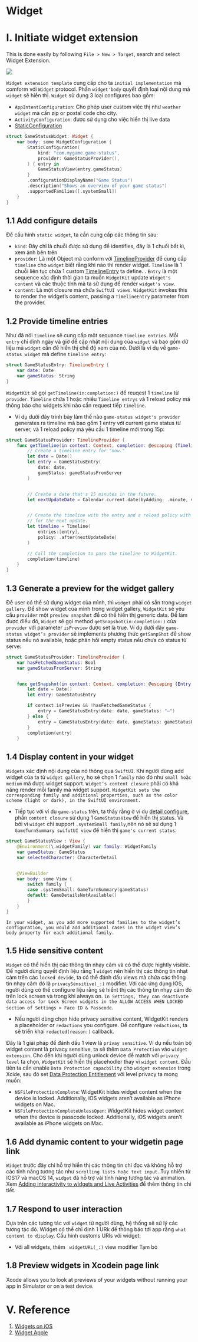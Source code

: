 # Widget

# I. Initiate widget extension

This is done easily by following `File > New > Target`, search and select Widget Extension.

![](images/create_widget.png)


`Widget extension template` cung cấp cho ta `initial implementation` mà comform với `Widget` protocol. Phần `widget'body` quyết định loại nội dung mà `widget` sẽ hiển thị. `Widget` sử dụng 3 loại configures bao gồm:
- `AppIntentConfiguration`: Cho phép user custom việc thị như `weather widget` mà cần zip or postal code cho city.
- `ActivityConfiguration`: được sử dụng cho việc hiển thị live data
- [StaticConfiguration](https://developer.apple.com/documentation/widgetkit/staticconfiguration)

<a name="detail-configure"></a>

```swift
struct GameStatusWidget: Widget {
    var body: some WidgetConfiguration {
        StaticConfiguration(
            kind: "com.mygame.game-status",
            provider: GameStatusProvider(),
        ) { entry in
            GameStatusView(entry.gameStatus)
        }
        .configurationDisplayName("Game Status")
        .description("Shows an overview of your game status")
        .supportedFamilies([.systemSmall])
    }
}
```

## 1.1 Add configure details

Để cấu hình `static widget`, ta cần cung cấp các thông tin sau:

- `kind`: Đây chỉ là chuỗi được sử dụng để identifies, đây là 1 chuối bất kì, xem ảnh bên trên
- `provider`: Là một Object mà conform với [TimelineProvider](https://developer.apple.com/documentation/widgetkit/timelineprovider) để cung cấp `timeline` cho `widget` biết rằng khi nào thì render widget. `Timeline` là 1 chuỗi liên tục chứa 1 custom [TimelineEntry](https://developer.apple.com/documentation/widgetkit/timelineentry) ta define.
. `Entry` là một sequence xác định thời gian ta muốn `WidgetKit` update `Widget's content` và các thuộc tính mà ta sử dụng để render `widget's view`.
- `content`: Là một closure mà chứa `SwiftUI views`. `WidgetKit` invokes this to render the widget’s content, passing a `TimelineEntry` parameter from the provider.

## 1.2 Provide timeline entries

Như đã nói `timeline` sẽ cung cấp một sequance `timeline entries`. Mỗi `entry` chỉ định ngày và giờ để cập nhật nội dung của `widget` và bao gồm dữ liệu mà `widget` cần để hiển thị chế độ xem của nó. Dưới là ví dụ về `game-status widget` mà define `timeline entry`: 

```swift
struct GameStatusEntry: TimelineEntry {
    var date: Date
    var gameStatus: String
}
```

`WidgetKit` sẽ gọi `getTimeline(in:completion:)` để reuqest 1 `timeline` từ `provider`. `Timeline` chứa 1 hoặc nhiều `Timeline entrys` và 1 reload policy mà thông báo cho widgets khi nào cần request tiếp `timeline`.

- Ví dụ dưới đây trình bày làm thế nào `game-status widget's provider` generates ra timeline mà bao gồm 1 entry với current game status từ server, và 1 reload policy mà yêu cầu 1 timeline mới trong 15p:

```swift
struct GameStatusProvider: TimelineProvider {
    func getTimeline(in context: Context, completion: @escaping (Timeline<GameStatusEntry>) -> Void) {
        // Create a timeline entry for "now."
        let date = Date()
        let entry = GameStatusEntry(
            date: date,
            gameStatus: gameStatusFromServer
        )


        // Create a date that's 15 minutes in the future.
        let nextUpdateDate = Calendar.current.date(byAdding: .minute, value: 15, to: date)!


        // Create the timeline with the entry and a reload policy with the date
        // for the next update.
        let timeline = Timeline(
            entries:[entry],
            policy: .after(nextUpdateDate)
        )

        // Call the completion to pass the timeline to WidgetKit.
        completion(timeline)
    }
}
```

## 1.3 Generate a preview for the widget gallery

Để user có thể sử dụng widget của mình, thì `widget` phải có sẵn trong `widget gallery`. Để show widget của mình trong widget gallery, `WidgetKit` sẽ yêu cầu `provider` một `preview snapshot` để có thể hiển thị generic data. Để làm được điều đó, `Widget` sẽ gọi method `getSnapshot(in:completion:)` của `provider` với parameter `isPreview` được set là true. Ví dụ dưới đây `game-status widget’s provider` sẽ implements phương thức `getSanpShot` để show status nếu nó available, hoặc phản hồi empty status nếu chưa có status từ serve:

```swift
struct GameStatusProvider: TimelineProvider {
    var hasFetchedGameStatus: Bool
    var gameStatusFromServer: String


    func getSnapshot(in context: Context, completion: @escaping (Entry) -> Void) {
        let date = Date()
        let entry: GameStatusEntry

        if context.isPreview && !hasFetchedGameStatus {
            entry = GameStatusEntry(date: date, gameStatus: "—")
        } else {
            entry = GameStatusEntry(date: date, gameStatus: gameStatusFromServer)
        }
        completion(entry)
    }
```

## 1.4 Display content in your widget

`Widgets` xác định nội dung của nó thông qua `SwiftUI`. Khi người dùng add widget của ta từ `widget gallery`, họ sẽ chọn 1 `family` nào đó như `small hoặc medium` mà được widget support. `Widget’s content closure` phải có khả năng render mỗi family mà widget support. `WidgetKit sets the corresponding family and additional properties, such as the color scheme (light or dark), in the SwiftUI environment.`

- Tiếp tục với ví dụ `game-status` trên, ta thấy rằng ở ví dụ <a href="detail-configure">detail configure</a>, phần `content closure` sử dụng 1 `GameStatusView` để hiển thị status. Và bởi vì `widget` chỉ support `.systemSmall family`,nên nó sẽ sử dụng 1 `GameTurnSummary swifutUI view` để hiển thị `game's current status`:

```swift
struct GameStatusView : View {
    @Environment(\.widgetFamily) var family: WidgetFamily
    var gameStatus: GameStatus
    var selectedCharacter: CharacterDetail


    @ViewBuilder
    var body: some View {
        switch family {
        case .systemSmall: GameTurnSummary(gameStatus)
        default: GameDetailsNotAvailable()
        }
    }
}
```

`In your widget, as you add more supported families to the widget’s configuration, you would add additional cases in the widget view’s body property for each additional family.`

## 1.5 Hide sensitive content

`Widget` có thể hiển thị các thông tin nhạy cảm và có thể được hightly visible. Để người dùng quyết định liệu rằng 1 `widget` nên hiển thị các thông tin nhạt cảm trên các `locked devide`, ta có thể đánh dấu views mà chứa các thông tin nhạy cảm đó là `privacySensitive(_:)` modifier. Với các ứng dụng IOS, người dùng có thể configure liệu rằng sẽ hiểnt thị các thông tin nhạy cảm đó trên lock screen và trong khi always on. `In Settings, they can deactivate data access for Lock Screen widgets in the ALLOW ACCESS WHEN LOCKED section of Settings > Face ID & Passcode`. 

- Nếu người dùng chọn hide privacy sensitive content, WidgetKit renders a placeholder or `redactions` you configure. Để configure `redactions`, ta sẽ triển khai `redacted(reason:)` callback.

Đây là 1 giải pháp để đánh dấu 1 view là `privay sensitive`. Ví dụ nếu toàn bộ widget content là privacy sensitive, ta sẽ thêm `Data Protection` vào `widget extension`. Cho đến khi người dùng unlock device để match với `privacy level` ta chọn,  `WidgetKit` sẽ hiển thị placehodler thay vì `widget content`. Đầu tiên ta cần enable `Data Protection capacbility` cho `widget extension` trong Xcide, sau đó set 
[Data Protection Entitlement](https://developer.apple.com/documentation/bundleresources/entitlements/com_apple_developer_default-data-protection)
 với level privacy ta mong muốn:
 - `NSFileProtectionComplete`: WidgetKit hides widget content when the device is locked. Additionally, iOS widgets aren’t available as iPhone widgets on Mac.
 - `NSFileProtectionCompleteUnlessOpen`: WidgetKit hides widget content when the device is passcode locked. Additionally, iOS widgets aren’t available as iPhone widgets on Mac.

## 1.6 Add dynamic content to your widgetin page link

`Widget` trước đây chỉ hỗ trợ hiển thị các thông tin chỉ đọc và không hỗ trợ các tính năng tương tác như `scrolling lists hoặc text input`. Tuy nhiên từ IOS17 và macOS 14, `widget` đã hỗ trợ vài tính năng tương tác và animation. Xem [Adding interactivity to widgets and Live Activities](https://developer.apple.com/documentation/widgetkit/adding-interactivity-to-widgets-and-live-activities) để thêm thông tin chi tiết.

## 1.7 Respond to user interaction

Dựa trên các tương tác vơí `widget` từ người dùng, hệ thống sẽ sử lý các tương tác đó. Widget có thể chỉ định 1 URk để thông báo tới app rằng `what content to display`. Cấu hình customs URls với widget:
- Với all widgets, thêm ` widgetURL(_:)` view modifier
Tạm bỏ

## 1.8 Preview widgets in Xcodein page link

Xcode allows you to look at previews of your widgets without running your app in Simulator or on a test device.

# V. Reference

1. [Widgets on iOS](https://medium.com/swlh/widgets-on-ios-e0156a2e7239)
2. [Widget Apple](https://developer.apple.com/documentation/widgetkit/creating-a-widget-extension/)